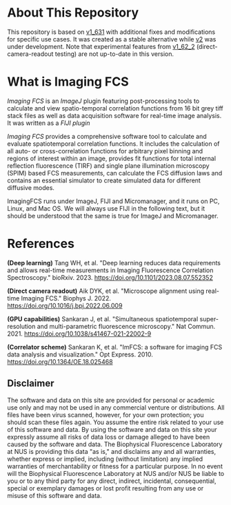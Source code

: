 # About This Repository

This repository is based on [v1_631](https://github.com/Biophysical-Fluorescence-Laboratory/Imaging_FCS.git) with additional fixes and modifications for specific use cases. It was created as a stable alternative while [v2](https://github.com/Biophysical-Fluorescence-Laboratory/Imaging_FCS.git) was under development. Note that experimental features from [v1_62_2](https://github.com/danielaik/Imaging_FCS_1_6x_GitHubRepo.git) (direct-camera-readout testing) are not up-to-date in this version.

# What is Imaging FCS

_Imaging FCS_ is an _ImageJ_ plugin featuring post-processing tools to calculate
and view spatio-temporal correlation functions from 16 bit grey tiff stack
files as well as data acquisition software for real-time image analysis. It was
written as a _FIJI plugin_

_Imaging FCS_ provides a comprehensive software tool to calculate and evaluate
spatiotemporal correlation functions. It includes the calculation of all auto-
or cross-correlation functions for arbitrary pixel binning and regions of
interest within an image, provides fit functions for total internal reflection
fluorescence (TIRF) and single plane illumination microscopy (SPIM) based FCS
measurements, can calculate the FCS diffusion laws and contains an essential
simulator to create simulated data for different diffusive modes.

ImagingFCS runs under ImageJ, FIJI and Micromanager, and it runs on PC, Linux,
and Mac OS. We will always use FIJI in the following text, but it should be
understood that the same is true for ImageJ and Micromanager.

# References

**(Deep learning)** Tang WH, et al. "Deep learning reduces data requirements
and allows real-time measurements in Imaging Fluorescence Correlation
Spectroscopy."
bioRxiv. 2023. https://doi.org/10.1101/2023.08.07.552352

**(Direct camera readout)** Aik DYK, et al. "Microscope alignment using
real-time Imaging FCS."
Biophys J. 2022. https://doi.org/10.1016/j.bpj.2022.06.009

**(GPU capabilities)** Sankaran J, et al. "Simultaneous spatiotemporal
super-resolution and multi-parametric fluorescence microscopy."
Nat Commun. 2021. https://doi.org/10.1038/s41467-021-22002-9

**(Correlator scheme)** Sankaran K, et al. "ImFCS: a software for imaging FCS
data analysis and visualization."
Opt Express. 2010. https://doi.org/10.1364/OE.18.025468

## Disclaimer

The software and data on this site are provided for personal or academic use
only and may not be used in any commercial venture or distributions. All files
have been virus scanned, however, for your own protection; you should scan
these files again. You assume the entire risk related to your use of this
software and data. By using the software and data on this site your expressly
assume all risks of data loss or damage alleged to have been caused by the
software and data. The Biophysical Fluorescence Laboratory at NUS is providing
this data "as is," and disclaims any and all warranties, whether express or
implied, including (without limitation) any implied warranties of
merchantability or fitness for a particular purpose. In no event will the
Biophysical Fluorescence Laboratory at NUS and/or NUS be liable to you or to
any third party for any direct, indirect, incidental, consequential, special or
exemplary damages or lost profit resulting from any use or misuse of this
software and data.
